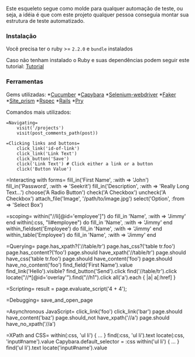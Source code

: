 Este esqueleto segue como molde para qualquer automação de teste, ou seja, a idéia é que com este projeto qualquer pessoa conseguia montar sua estrutura de teste automatizado.

### Instalação
Você precisa ter o ruby >= `2.2.0` e  `bundle` instalados

Caso não tenham instalado o Ruby e suas dependências podem seguir este tutorial:
[Tutorial](https://github.com/MyPersonalProjects/first-contact)

### Ferramentas
Gems utilizadas:
*[Cucumber](https://cucumber.io/)
*[Capybara](https://github.com/jnicklas/capybara)
*[Selenium-webdriver](https://github.com/seleniumhq/selenium)
*[Faker](https://github.com/stympy/faker)
*[Site_prism](https://github.com/natritmeyer/site_prism)
*[Rspec](http://rspec.info/)
*[Rails](http://rubyonrails.org/)
*[Pry](http://pryrepl.org/)

Comandos mais utilizados:

```
=Navigating=
    visit('/projects')
    visit(post_comments_path(post))
```

```
=Clicking links and buttons=
    click_link('id-of-link')
    click_link('Link Text')
    click_button('Save')
    click('Link Text') # Click either a link or a button
    click('Button Value')
```

=Interacting with forms=
    fill_in('First Name', :with => 'John')
    fill_in('Password', :with => 'Seekrit')
    fill_in('Description', :with => 'Really Long Text…')
    choose('A Radio Button')
    check('A Checkbox')
    uncheck('A Checkbox')
    attach_file('Image', '/path/to/image.jpg')
    select('Option', :from => 'Select Box')

=scoping=
    within("//li[@id='employee']") do
      fill_in 'Name', :with => 'Jimmy'
    end
    within(:css, "li#employee") do
      fill_in 'Name', :with => 'Jimmy'
    end
    within_fieldset('Employee') do
      fill_in 'Name', :with => 'Jimmy'
    end
    within_table('Employee') do
      fill_in 'Name', :with => 'Jimmy'
    end

=Querying=
    page.has_xpath?('//table/tr')
    page.has_css?('table tr.foo')
    page.has_content?('foo')
    page.should have_xpath('//table/tr')
    page.should have_css('table tr.foo')
    page.should have_content('foo')
    page.should have_no_content('foo')
    find_field('First Name').value
    find_link('Hello').visible?
    find_button('Send').click
    find('//table/tr').click
    locate("//*[@id='overlay'").find("//h1").click
    all('a').each { |a| a[:href] }

=Scripting=
    result = page.evaluate_script('4 + 4');

=Debugging=
    save_and_open_page

=Asynchronous JavaScript=
    click_link('foo')
    click_link('bar')
    page.should have_content('baz')
    page.should_not have_xpath('//a')
    page.should have_no_xpath('//a')

=XPath and CSS=
    within(:css, 'ul li') { ... }
    find(:css, 'ul li').text
    locate(:css, 'input#name').value
    Capybara.default_selector = :css
    within('ul li') { ... }
    find('ul li').text
    locate('input#name').value
